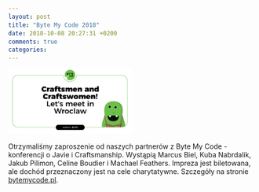 ```yaml
---
layout: post
title: "Byte My Code 2018"
date: 2018-10-08 20:27:31 +0200
comments: true
categories: 
---
```


<img class="center" src="/images/bytemycode.png" style="width: 50%;">

Otrzymaliśmy zaproszenie od naszych partnerów z Byte My Code - konferencji o Javie i Craftsmanship. Wystąpią Marcus Biel,
Kuba Nabrdalik, Jakub Pilimon, Celine Boudier i Machael Feathers. Impreza jest biletowana, ale dochód przeznaczony jest
na cele charytatywne. Szczegóły na stronie <a href="https://bytemycode.pl" target="_blank">bytemycode.pl</a>.


